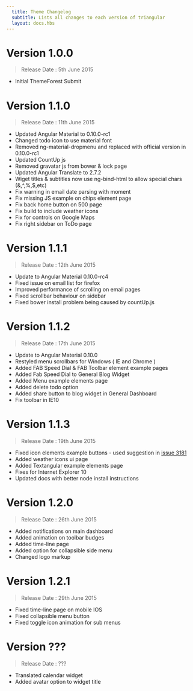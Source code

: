 ```yaml
---
  title: Theme Changelog
  subtitle: Lists all changes to each version of triangular
  layout: docs.hbs
---
```


# Version 1.0.0
> Release Date : 5th June 2015

- Initial ThemeForest Submit

# Version 1.1.0
> Release Date : 11th June 2015

- Updated Angular Material to 0.10.0-rc1
- Changed todo icon to use material font
- Removed ng-material-dropmenu and replaced with official version in 0.10.0-rc1
- Updated CountUp js
- Removed gravatar js from bower & lock page
- Updated Angular Translate to 2.7.2
- Wiget titles & subtitles now use ng-bind-html to allow special chars (&,^,%,$,etc)
- Fix warning in email date parsing with moment
- Fix missing JS example on chips element page
- Fix back home button on 500 page
- Fix build to include weather icons
- Fix for controls on Google Maps
- Fix right sidebar on ToDo page

# Version 1.1.1
> Release Date : 12th June 2015

- Update to Angular Material 0.10.0-rc4
- Fixed issue on email list for firefox
- Improved performance of scrolling on email pages
- Fixed scrollbar behaviour on sidebar
- Fixed bower install problem being caused by countUp.js

# Version 1.1.2
> Release Date : 17th June 2015

- Update to Angular Material 0.10.0
- Restyled menu scrollbars for Windows ( IE and Chrome )
- Added FAB Speed Dial & FAB Toolbar element example pages
- Added Fab Speed Dial to General Blog Widget
- Added Menu example elements page
- Added delete todo option
- Added share button to blog widget in General Dashboard
- Fix toolbar in IE10

# Version 1.1.3
> Release Date : 19th June 2015

- Fixed icon elements example buttons - used suggestion in [issue 3181](https://github.com/angular/material/issues/3181)
- Added weather icons ui page
- Added Textangular example elements page
- Fixes for Internet Explorer 10
- Updated docs with better node install instructions

# Version 1.2.0
> Release Date : 26th June 2015

- Added notifications on main dashboard
- Added animation on toolbar budges
- Added time-line page
- Added option for collapsible side menu
- Changed logo markup

# Version 1.2.1
> Release Date : 29th June 2015

- Fixed time-line page on mobile IOS
- Fixed collapsible menu button
- Fixed toggle icon animation for sub menus

# Version ???
> Release Date : ???

- Translated calendar widget
- Added avatar option to widget title